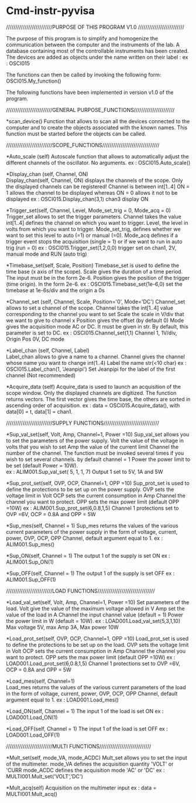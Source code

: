 # Cmd-instr-pyvisa
/////////////////////////PURPOSE OF THIS PROGRAM V1.0 /////////////////////////

The purpose of this program is to simplify and homogenize the communication between the computer and the
instruments of the lab. A database containing most of the controllable instruments has been created. 
The devices are added as objects under the name written on their label : 
ex : OSCI015 

The functions can then be called by invoking the following form: 
OSCI015.My_function()

The following functions have been implemented in version v1.0 of the program. 

/////////////////////////GENERAL PURPOSE_FUNCTIONS////////////////////// 

*scan_device()
Function that allows to scan all the devices connected to the computer and to create the objects associated with the known names.
This function must be started before the objects can be called. 

/////////////////////////SCOPE_FUNCTIONS///////////////////////////////

*Auto_scale (self)
Autoscale function that allows to automatically adjust the different channels of the oscillator. No arguments. 
ex : OSCI015.Auto_scale() 
   
*Display_chan (self, Channel, ON)   
Display_chan(self, Channel, ON) displays the channels of the scope. Only the displayed channels can be registered! 
Channel is between int[1..4]
ON = 1 allows the channel to be displayed whereas ON = 0 allows it not to be displayed 
ex : OSCI015.Display_chan(3,1) chan3 display ON 
     
*Trigger_set(self, Channel, Level, Mode_set_trig = 0, Mode_acq = 0)
Trigger_set allows to set the trigger parameters. 
Channel takes the value int[1..4] defines the channel on which you want to trigger. 
Level, the level in volts from which you want to trigger. 
Mode_set_trig, defines whether we want to set this level to auto (=1) or manual (=0). 
Mode_acq defines if a trigger event stops the acquisition (single = 1) or if we want to run in auto trig (run = 0)
ex : OSCI015.Trigger_set(1,2,0,0) trigger set on chan1, 2V, manual mode and RUN (auto trig) 

*Timebase_set(self, Scale, Position) 
Timebase_set is used to define the time base (x axis of the scope). 
Scale gives the duration of a time period. The input must be in the form 2e-6. 
Position gives the position of the trigger (time origin). In the form 2e-6. 
ex : OSCI015.Timebase_set(1e-6,0) set the timebase at 1e-6s/div and the origin a 0s 

*Channel_set (self, Channel, Scale, Position='0', Mode='DC')
Channel_set allows to set a channel of the scope. 
Channel takes the int[1..4] value corresponding to the channel you want to set
Scale the scale in V/div that we want to give to channel x
Position gives the offset (by default 0) 
Mode gives the acquisition mode AC or DC. It must be given in str. By default, this parameter is set to DC. 
ex : OSCI015.Channel_set(1,1) Channel 1, 1V/div, Origin Pos 0V, DC mode 

*Label_chan (self, Channel, Label)    
Label_chan allows to give a name to a channel. 
Channel gives the channel whose name you want to change int(1..4) 
Label the name str(<10 char)
ex : OSCI015.Label_chan(1, 'Jeanpipi') Set Jeanpipi for the label of the first channel (Not recommended)

*Acquire_data (self)
Acquire_data is used to launch an acquisition of the scope window. Only the displayed channels are digitized. 
The function returns vectors. The first vector gives the time base, the others are sorted in ascending order of acquisition. 
ex : data = OSCI015.Acquire_data(), with data[0] = t, data[1] = chan1. 

/////////////////////////SUPPLY FUNCTIONS////////////////////////////// 
    
*Sup_val_set(self, Volt, Amp, Channel=1, Power =10)
Sup_val_set allows you to set the parameters of the power supply. 
Volt the value of the voltage in volts that you wish to set 
Amp the value of the current limit 
Channel the number of the channel. The function must be invoked several times if you wish to set several channels. by default channel = 1 
Power the power limit to be set (default Power = 10W).  
ex : ALIM001.Sup_val_set( 5, 1, 1, 7) Output 1 set to 5V, 1A and 5W 
    
*Sup_prot_set(self, OVP, OCP, Channel=1, OPP =10)
Sup_prot_set is used to define the protections to be set up on the power supply. 
OVP sets the voltage limit in Volt 
OCP sets the current consumption in Amp 
Channel the channel you want to protect. 
OPP sets the max power limit (default OPP =10W)
ex : ALIM001.Sup_prot_set(6,0.8,1,5) Channel 1 protections set to OVP =6V, OCP = 0.8A and OPP = 5W 

*Sup_mes(self, Channel = 1)
Sup_mes returns the values of the various current parameters of the power supply in the form of voltage, current, power, OVP, OCP, OPP
Channel, default argument equal to 1. 
ex : ALIM001.Sup_mes()

*Sup_ON(self, Channel = 1)
The output 1 of the supply is set ON 
ex : ALIM001.Sup_ON(1) 

*Sup_OFF(self, Channel = 1)
The output 1 of the supply is set OFF 
ex : ALIM001.Sup_OFF(1)

          
/////////////////////////LOAD FUNCTIONS///////////////////////////////             

*Load_val_set(self, Volt, Amp, Channel=1, Power =10)
Set parameters of the load. 
Volt give the value of the maximum voltage allowed in V 
Amp set the value of the load in A 
Channel the input channel value (default = 1)
Power the power limit in W (default = 10W). 
ex : LOAD001.Load_val_set(5,3,1,10) Max voltage 5V, max Amp 3A, Max power 10W

*Load_prot_set(self, OVP, OCP, Channel=1, OPP =10)
Load_prot_set is used to define the protections to be set up on the load. 
OVP sets the voltage limit in Volt 
OCP sets the current consumption in Amp 
Channel the channel you want to protect. 
OPP sets the max power limit (default OPP =10W)
ex : LOAD001.Load_prot_set(6,0.8,1,5) Channel 1 protections set to OVP =6V, OCP = 0.8A and OPP = 5W 

*Load_mes(self, Channel=1)    
Load_mes returns the values of the various current parameters of the load in the form of voltage, current, power, OVP, OCP, OPP
Channel, default argument equal to 1. 
ex : LOAD001.Load_mes()

*Load_ON(self, Channel = 1)
The input 1 of the load is set ON 
ex : LOAD001.Load_ON(1) 

*Load_OFF(self, Channel = 1)
The input 1 of the load is set OFF 
ex : LOAD001.Load_OFF(1)     
      
/////////////////////////MULTI FUNCTIONS////////////////////////////             

*Mult_set(self, mode_VA, mode_ACDC)
Mult_set allows you to set the input of the multimeter. 
mode_VA defines the acquisition quantity 'VOLT' or 'CURR
mode_ACDC defines the acquisition mode 'AC' or 'DC'
ex : MULTI001.Mult_set('VOLT','DC') 

*Mult_acq(self) 
Acquisition on the multimeter input 
ex : data = MULTI001.Mult_acq() 




